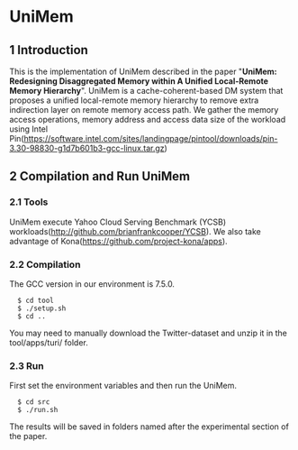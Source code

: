 # UniMem
## 1 Introduction
This is the implementation of UniMem described in the paper "**UniMem: Redesigning Disaggregated Memory within A Unified Local-Remote Memory Hierarchy**". UniMem is a cache-coherent-based DM system that proposes a unified local-remote memory hierarchy to remove extra indirection layer on remote memory access path.
We gather the memory access operations, memory address and access data size of the workload using Intel Pin(https://software.intel.com/sites/landingpage/pintool/downloads/pin-3.30-98830-g1d7b601b3-gcc-linux.tar.gz)

## 2 Compilation and Run UniMem
### 2.1 Tools
UniMem execute Yahoo Cloud Serving Benchmark (YCSB) workloads(http://github.com/brianfrankcooper/YCSB).
We also take advantage of Kona(https://github.com/project-kona/apps).

### 2.2 Compilation
The GCC version in our environment is 7.5.0.
```
  $ cd tool
  $ ./setup.sh
  $ cd ..
```
You may need to manually download the Twitter-dataset and unzip it in the tool/apps/turi/ folder.

### 2.3 Run
First set the environment variables and then run the UniMem.
```
  $ cd src
  $ ./run.sh
```
The results will be saved in folders named after the experimental section of the paper.
